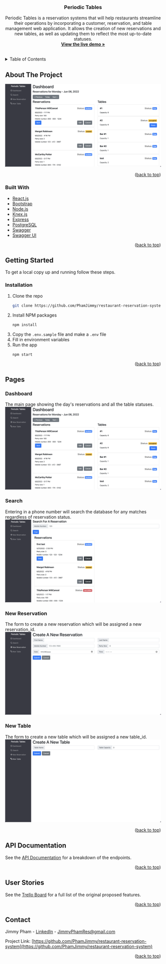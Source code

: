 <div id="top"></div>
<br />
<div align="center">

<h3 align="center">Periodic Tables</h3>

  <p align="center">
    Periodic Tables is a reservation systems that will help restaurants streamline their operations by incorporating a customer, reservation, and table management web application. It allows the creation of new reservations and new tables, as well as updating them to reflect the most up-to-date statuses.
    <br />
    <a href="https://restaurant-reservation-system-frontend.vercel.app/dashboard"><strong>View the live demo »</strong></a>
    <br />
    <br />

  </p>
</div>



<!-- TABLE OF CONTENTS -->
<details>
  <summary>Table of Contents</summary>
  <ol>
    <li>
      <a href="#about-the-project">About The Project</a>
      <ul>
        <li><a href="#built-with">Built With</a></li>
      </ul>
    </li>
    <li>
      <a href="#getting-started">Getting Started</a>
      <ul>
        <li><a href="#installation">Installation</a></li>
      </ul>
    </li>
    <li><a href="#pages">Pages</a></li>
    <li><a href="#api-documentation">API Documentation</a></li>
    <li><a href="#user-stories">User Stories</a></li>
    <li><a href="#contact">Contact</a></li>
  </ol>
</details>



<!-- ABOUT THE PROJECT -->
## About The Project

<img src="./demo-screenshot.png">


<p align="right">(<a href="#top">back to top</a>)</p>



### Built With

* [React.js](https://reactjs.org/)
* [Bootstrap](https://getbootstrap.com)
* [Node.js](https://nodejs.org/en/)
* [Knex.js](https://knexjs.org/)
* [Express](https://expressjs.com/)
* [PostgreSQL](https://www.postgresql.org/)
* [Swagger](https://www.npmjs.com/package/express-jsdoc-swagger)
* [Swagger UI](https://www.npmjs.com/package/swagger-ui-express)

<p align="right">(<a href="#top">back to top</a>)</p>



<!-- GETTING STARTED -->
## Getting Started

To get a local copy up and running follow these steps.

### Installation
1. Clone the repo
   ```sh
   git clone https://github.com/PhamJimmy/restaurant-reservation-system.git
   ```
2. Install NPM packages
   ```sh
   npm install
   ```
4. Copy the `.env.sample` file and make a `.env` file
5. Fill in environment variables
6. Run the app
   ```sh
   npm start
   ```

<p align="right">(<a href="#top">back to top</a>)</p>



<!-- PAGE EXAMPLES -->
## Pages

### Dashboard
The main page showing the day's reservations and all the table statuses.
<img src="demo-screenshot.png">

### Search
Entering in a phone number will search the database for any matches regardless of reservation status.
<img src="demo-search-screenshot.png">

### New Reservation
The form to create a new reservation which will be assigned a new reservation_id.
<img src="demo-reservation-screenshot.png">

### New Table
The form to create a new table which will be assigned a new table_id.
<img src="demo-table-screenshot.png">

<p align="right">(<a href="#top">back to top</a>)</p>



<!-- API DOCUMENTATION -->
## API Documentation

See the [API Documentation](https://jpr-restaurant-res-backend.herokuapp.com/api-docs) for a breakdown of the endpoints.


<p align="right">(<a href="#top">back to top</a>)</p>



<!-- USER STORIES -->
## User Stories

See the [Trello Board](https://trello.com/b/r84KFJ7N/restaurant-reservation-system) for a full list of the original proposed features.

<p align="right">(<a href="#top">back to top</a>)</p>



<!-- CONTACT -->
## Contact

Jimmy Pham - [LinkedIn](https://www.linkedin.com/in/jimmy-pham-res/) - JimmyPhamRes@gmail.com

Project Link: [https://github.com/PhamJimmy/restaurant-reservation-system](https://github.com/PhamJimmy/restaurant-reservation-system)

<p align="right">(<a href="#top">back to top</a>)</p>
